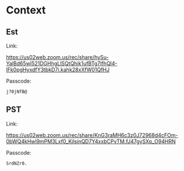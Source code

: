 # Context

## Est

Link:

https://us02web.zoom.us/rec/share/hySu-YalBd65wI521DGHhgLlSQtQhik1ufBTg7IfhQl4-lFk0pgHyxdfY3tbkD7i.kahk28xXfW01QfHJ

Passcode:

```
j?0jNfB@
```

## PST

Link:

https://us02web.zoom.us/rec/share/KnG3raMH6c3z0J72968d4cFOm-0bWQ4kHwl9mPM3Lxf0_KjlsinQD7Y4xxbCPvTM.fJ47gySXp_O94HRN

Passcode:

```
SrdNZr0.
```
